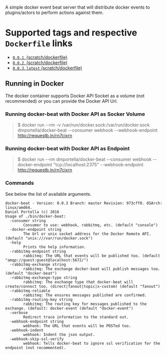 A simple docker event beat server that will distribute docker events to plugins/actors to perform actions against them.

# Supported tags and respective `Dockerfile` links

* [`0.0.1`, (scratch/dockerfile)](https://github.com/dmportella/docker-beat/blob/0.0.1/dockerfile)
* [`0.0.2`, (scratch/dockerfile)](https://github.com/dmportella/docker-beat/blob/0.0.2/dockerfile)
* [`0.0.3`, `latest` (scratch/dockerfile)](https://github.com/dmportella/docker-beat/blob/0.0.3/dockerfile)

## Running in Docker

The docker container supports Docker API Socket as a volume (not recommended) or you can provide the Docker API Url.

### Running docker-beat with Docker API as Socker Volume

> $ docker run --rm -v /var/run/docker.sock:/var/run/docker.sock dmportella/docker-beat --consumer webhook --webhook-endpoint http://requestb.in/rn7cixrn

### Running docker-beat with Docker API as Endpoint

> $ docker run --rm dmportella/docker-beat --consumer webhook --docker-endpoint "tcp://localhost:2375" --webhook-endpoint http://requestb.in/rn7cixrn

### Commands

See below the list of available arguments.

```
docker-beat - Version: 0.0.3 Branch: master Revision: 973cff0. OSArch: linux/amd64.
Daniel Portella (c) 2016
Usage of ./bin/docker-beat:
  -consumer string
    	Consumer to use: webhook, rabbitmq, etc. (default "console")
  -docker-endpoint string
    	The Url or unix socket address for the Docker Remote API. (default "unix:///var/run/docker.sock")
  -help
    	Prints the help information.
  -rabbitmq-endpoint string
    	rabbitmq: The URL that events will be published too. (default "amqp://guest:guest@localhost:5672/")
  -rabbitmq-exchange string
    	rabbitmq: The exchange docker-beat will publish messages too. (default "docker-beat")
  -rabbitmq-exchange-type string
    	rabbitmq: The exchange type that docker-beat will create/connect too. (direct|fanout|topic|x-custom) (default "fanout")
  -rabbitmq-reliable
    	rabbitmq: The ensures messages published are confirmed.
  -rabbitmq-routing-key string
    	rabbitmq: The routing key for messages published to the exchange. (default: docker-event (default "docker-event")
  -verbose
    	Redirect trace information to the standard out.
  -webhook-endpoint string
    	webhook: The URL that events will be POSTed too.
  -webhook-indent
    	webhook: Indent the json output.
  -webhook-skip-ssl-verify
    	webhook: Tells docker-beat to ignore ssl verification for the endpoint (not recommented).
```
